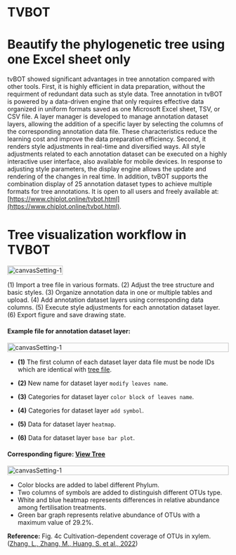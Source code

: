 # TVBOT
# Beautify the phylogenetic tree using one Excel sheet only

tvBOT showed significant advantages in tree annotation compared with other tools. First, it is highly efficient in data preparation, without the requirment of redundant data such as style data. Tree annotation in tvBOT is powered by a data-driven engine that only requires effective data organized in uniform formats saved as one Microsoft Excel sheet, TSV, or CSV file. A layer manager is developed to manage annotation dataset layers, allowing the addition of a specific layer by selecting the columns of the corresponding annotation data file. These characteristics reduce the learning cost and improve the data preparation efficiency. Second, it renders style adjustments in real-time and diversified ways. All style adjustments related to each annotation dataset can be executed on a highly interactive user interface, also available for mobile devices. In response to adjusting style parameters, the display engine allows the update and rendering of the changes in real time. In addition, tvBOT supports the combination display of 25 annotation dataset types to achieve multiple formats for tree annotations. It is open to all users and freely available at: [https://www.chiplot.online/tvbot.html](https://www.chiplot.online/tvbot.html).

# Tree visualization workflow in TVBOT

<p><div style="display:flex;"><img style="width:50%;" src="https://1996xjm.github.io/tvbot/img/workflow.jpg" alt="canvasSetting-1" style="width:100%;" /></div></p>

(1) Import a tree file in various formats.
(2) Adjust the tree structure and basic styles.
(3) Organize annotation data in one or multiple tables and upload.
(4) Add annotation dataset layers using corresponding data columns.
(5) Execute style adjustments for each annotation dataset layer.
(6) Export figure and save drawing state.


#### Example file for annotation dataset layer:

<p><div style="display:flex;"><img src="https://1996xjm.github.io/tvbot/tree_annotation/img/exampleDatasetLayerFile.jpg" alt="canvasSetting-1" style="width:100%;" /></div></p>

- **(1)** The first column of each dataset layer data file must be node IDs which are identical with [tree file](https://1996xjm.github.io/chitree/user_interface/attribute_main/data.html).

- **(2)** New name for dataset layer `modify leaves name`.

- **(3)** Categories for dataset layer `color block of leaves name`.

- **(4)** Categories for dataset layer `add symbol`.

- **(5)** Data for dataset layer `heatmap`.

- **(6)** Data for dataset layer `base bar plot`.

#### Corresponding figure: [View Tree](https://www.chiplot.online/normalTree.html?originalJsonDataUri=/static/xiaochiPlot/gallery/normalTree/Fig4c-s41467-022-31113-w.json)

<p><div style="display:flex;"><img src="https://1996xjm.github.io/tvbot/tree_annotation/img/exampleTreeFigure.jpg" alt="canvasSetting-1" style="width:100%;" /></div></p>

- Color blocks are added to label different Phylum.
- Two columns of symbols are added to distinguish different OTUs type.
- White and blue heatmap represents differences in relative abundance among fertilisation treatments.
- Green bar graph represents relative abundance of OTUs with a maximum value of 29.2%.

**Reference:** Fig. 4c Cultivation-dependent coverage of OTUs in xylem. ([Zhang, L., Zhang, M., Huang, S. et al., 2022](https://doi.org/10.1038/s41467-022-31113-w))

